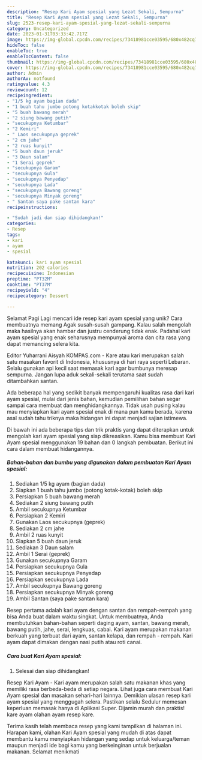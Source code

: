 ```yaml
---
description: "Resep Kari Ayam spesial yang Lezat Sekali, Sempurna"
title: "Resep Kari Ayam spesial yang Lezat Sekali, Sempurna"
slug: 2523-resep-kari-ayam-spesial-yang-lezat-sekali-sempurna
category: Uncategorized
date: 2023-01-31T03:33:42.717Z
image: https://img-global.cpcdn.com/recipes/73418981cce03595/680x482cq70/kari-ayam-spesial-foto-resep-utama.jpg
hideToc: false
enableToc: true
enableTocContent: false
thumbnail: https://img-global.cpcdn.com/recipes/73418981cce03595/680x482cq70/kari-ayam-spesial-foto-resep-utama.jpg
cover: https://img-global.cpcdn.com/recipes/73418981cce03595/680x482cq70/kari-ayam-spesial-foto-resep-utama.jpg
author: Admin
authorAv: notfound
ratingvalue: 4.3
reviewcount: 12
recipeingredient:
- "1/5 kg ayam bagian dada"
- "1 buah tahu jumbo potong kotakkotak boleh skip"
- "5 buah bawang merah"
- "2 siung bawang putih"
- "secukupnya Ketumbar"
- "2 Kemiri"
- " Laos secukupnya geprek"
- "2 cm jahe"
- "2 ruas kunyit"
- "5 buah daun jeruk"
- "3 Daun salam"
- "1 Serai geprek"
- "secukupnya Garam"
- "secukupnya Gula"
- "secukupnya Penyedap"
- "secukupnya Lada"
- "secukupnya Bawang goreng"
- "secukupnya Minyak goreng"
- " Santan saya pake santan kara"
recipeinstructions:

- "Sudah jadi dan siap dihidangkan!"
categories:
- Resep
tags:
- kari
- ayam
- spesial

katakunci: kari ayam spesial 
nutrition: 202 calories
recipecuisine: Indonesian
preptime: "PT32M"
cooktime: "PT37M"
recipeyield: "4"
recipecategory: Dessert

---
```



Selamat Pagi Lagi mencari ide resep kari ayam spesial yang unik? Cara membuatnya memang Agak susah-susah gampang. Kalau salah mengolah maka hasilnya akan hambar dan justru cenderung tidak enak. Padahal kari ayam spesial yang enak seharusnya mempunyai aroma dan cita rasa yang dapat memancing selera kita.


Editor Yuharrani Aisyah KOMPAS.com - Kare atau kari merupakan salah satu masakan favorit di Indonesia, khususnya di hari raya seperti Lebaran. Selalu gunakan api kecil saat memasak kari agar bumbunya meresap sempurna. Jangan lupa aduk sekali-sekali terutama saat sudah ditambahkan santan.

Ada beberapa hal yang sedikit banyak mempengaruhi kualitas rasa dari kari ayam spesial, mulai dari jenis bahan, kemudian pemilihan bahan segar sampai cara membuat dan menghidangkannya. Tidak usah pusing kalau mau menyiapkan kari ayam spesial enak di mana pun kamu berada, karena asal sudah tahu triknya maka hidangan ini dapat menjadi sajian istimewa.


Di bawah ini ada beberapa tips dan trik praktis yang dapat diterapkan untuk mengolah kari ayam spesial yang siap dikreasikan. Kamu bisa membuat Kari Ayam spesial menggunakan 19 bahan dan 0 langkah pembuatan. Berikut ini cara dalam membuat hidangannya.

<!--inarticleads1-->

##### Bahan-bahan dan bumbu yang digunakan dalam pembuatan Kari Ayam spesial:

1. Sediakan 1/5 kg ayam (bagian dada)
1. Siapkan 1 buah tahu jumbo (potong kotak-kotak) boleh skip
1. Persiapkan 5 buah bawang merah
1. Sediakan 2 siung bawang putih
1. Ambil secukupnya Ketumbar
1. Persiapkan 2 Kemiri
1. Gunakan  Laos secukupnya (geprek)
1. Sediakan 2 cm jahe
1. Ambil 2 ruas kunyit
1. Siapkan 5 buah daun jeruk
1. Sediakan 3 Daun salam
1. Ambil 1 Serai (geprek)
1. Gunakan secukupnya Garam
1. Persiapkan secukupnya Gula
1. Persiapkan secukupnya Penyedap
1. Persiapkan secukupnya Lada
1. Ambil secukupnya Bawang goreng
1. Persiapkan secukupnya Minyak goreng
1. Ambil  Santan (saya pake santan kara)


Resep pertama adalah kari ayam dengan santan dan rempah-rempah yang bisa Anda buat dalam waktu singkat. Untuk membuatnya, Anda membutuhkan bahan-bahan seperti daging ayam, santan, bawang merah, bawang putih, jahe, serai, lengkuas, cabai. Kari ayam merupakan makanan berkuah yang terbuat dari ayam, santan kelapa, dan rempah - rempah. Kari ayam dapat dimakan dengan nasi putih atau roti canai. 

<!--inarticleads2-->

##### Cara buat Kari Ayam spesial:


1. Selesai dan siap dihidangkan!

Resep Kari Ayam - Kari ayam merupakan salah satu makanan khas yang memiliki rasa berbeda-beda di setiap negara. Lihat juga cara membuat Kari Ayam spesial dan masakan sehari-hari lainnya. Demikian ulasan resep kari ayam spesial yang menggugah selera. Pastikan selalu Sedulur memesan keperluan memasak hanya di Aplikasi Super. Dijamin murah dan praktis! kare ayam olahan ayam resep kare. 

Terima kasih telah membaca resep yang kami tampilkan di halaman ini. Harapan kami, olahan Kari Ayam spesial yang mudah di atas dapat membantu kamu menyiapkan hidangan yang sedap untuk keluarga/teman maupun menjadi ide bagi kamu yang berkeinginan untuk berjualan makanan. Selamat menikmati

